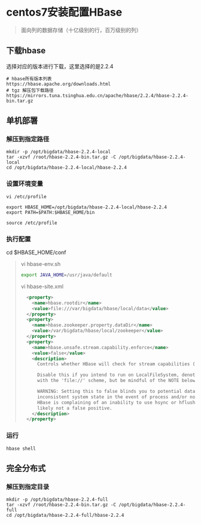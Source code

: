 # centos7安装配置HBase

> 面向列的数据存储（十亿级别的行，百万级别的列）

## 下载hbase

选择对应的版本进行下载，这里选择的是2.2.4

```http
# hbase所有版本列表
https://hbase.apache.org/downloads.html
# tgz 解压包下载路径
https://mirrors.tuna.tsinghua.edu.cn/apache/hbase/2.2.4/hbase-2.2.4-bin.tar.gz
```

## 单机部署

### 解压到指定路径

```shell
mkdir -p /opt/bigdata/hbase-2.2.4-local
tar -xzvf /root/hbase-2.2.4-bin.tar.gz -C /opt/bigdata/hbase-2.2.4-local
cd /opt/bigdata/hbase-2.2.4-local/hbase-2.2.4
```

### 设置环境变量

```shell
vi /etc/profile
```

```shell
export HBASE_HOME=/opt/bigdata/hbase-2.2.4-local/hbase-2.2.4
export PATH=$PATH:$HBASE_HOME/bin
```

```shell
source /etc/profile
```

### 执行配置

cd $HBASE_HOME/conf

> vi hbase-env.sh 
>
> ```sh
> export JAVA_HOME=/usr/java/default
> ```
>
> vi hbase-site.xml
>
> ```xml
>   <property>
>     <name>hbase.rootdir</name>
>     <value>file:///var/bigdata/hbase/local/data</value>
>   </property>
>   <property>
>     <name>hbase.zookeeper.property.dataDir</name>
>     <value>/var/bigdata/hbase/local/zookeeper</value>
>   </property>
>   <property>
>     <name>hbase.unsafe.stream.capability.enforce</name>
>     <value>false</value>
>     <description>
>       Controls whether HBase will check for stream capabilities (hflush/hsync).
> 
>       Disable this if you intend to run on LocalFileSystem, denoted by a rootdir
>       with the 'file://' scheme, but be mindful of the NOTE below.
> 
>       WARNING: Setting this to false blinds you to potential data loss and
>       inconsistent system state in the event of process and/or node failures. If
>       HBase is complaining of an inability to use hsync or hflush it's most
>       likely not a false positive.
>     </description>
>   </property>
> ```

### 运行

```shell
hbase shell
```

## 完全分布式

### 解压到指定目录

```shell
mkdir -p /opt/bigdata/hbase-2.2.4-full
tar -xzvf /root/hbase-2.2.4-bin.tar.gz -C /opt/bigdata/hbase-2.2.4-full
cd /opt/bigdata/hbase-2.2.4-full/hbase-2.2.4
```




